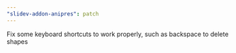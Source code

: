 ```yaml
---
"slidev-addon-anipres": patch
---
```


Fix some keyboard shortcuts to work properly, such as backspace to delete shapes

